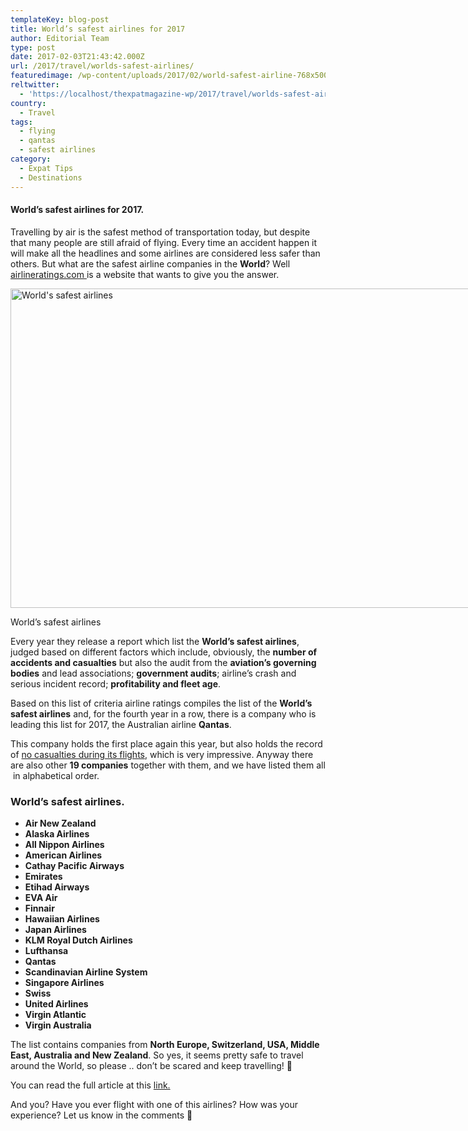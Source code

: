 ```yaml
---
templateKey: blog-post
title: World’s safest airlines for 2017
author: Editorial Team
type: post
date: 2017-02-03T21:43:42.000Z
url: /2017/travel/worlds-safest-airlines/
featuredimage: /wp-content/uploads/2017/02/world-safest-airline-768x500.jpg
reltwitter:
  - 'https://localhost/thexpatmagazine-wp/2017/travel/worlds-safest-airlines/?utm_source=ReviveOldPost&utm_medium=social&utm_campaign=ReviveOldPost'
country: 
  - Travel
tags:
  - flying
  - qantas
  - safest airlines
category:
  - Expat Tips
  - Destinations
---
```


#### World&#8217;s safest airlines for 2017.

Travelling by air is the safest method of transportation today, but despite that many people are still afraid of flying. Every time an accident happen it will make all the headlines and some airlines are considered less safer than others. But what are the safest airline companies in the **World**? Well <a href="https://www.airlineratings.com/" target="_blank">airlineratings.com </a>is a website that wants to give you the answer. <!--more-->

<div id="attachment_487" style="width: 795px" >
  <img  src="/img/uploads/2017/02/world-safest-airline-1024x666.jpg" alt="World's safest airlines" width="785" height="511" srcset="/img/uploads/2017/02/world-safest-airline-1024x666.jpg 1024w, /img/uploads/2017/02/world-safest-airline-300x195.jpg 300w, /img/uploads/2017/02/world-safest-airline-768x500.jpg 768w, /img/uploads/2017/02/world-safest-airline.jpg 1280w" sizes="(max-width: 785px) 100vw, 785px" />
  
 <p>
    World&#8217;s safest airlines
  </p>
</div>

Every year they release a report which list the **World&#8217;s safest airlines**, judged based on different factors which include, obviously, the **number of accidents and casualties** but also the audit from the **aviation’s governing bodies** and lead associations; **government audits**; airline’s crash and serious incident record; **profitability and fleet age**.

Based on this list of criteria airline ratings compiles the list of the **World&#8217;s safest airlines** and, for the fourth year in a row, there is a company who is leading this list for 2017, the Australian airline **Qantas**.

This company holds the first place again this year, but also holds the record of <span style="text-decoration: underline;">no casualties during its flights</span>, which is very impressive. Anyway there are also other **19 companies** together with them, and we have listed them all  in alphabetical order.

### World&#8217;s safest airlines.

- **Air New Zealand**
- **Alaska Airlines**
- **All Nippon Airlines**
- **American Airlines**
- **Cathay Pacific Airways**
- **Emirates**
- **Etihad Airways**
- **EVA Air**
- **Finnair**
- **Hawaiian Airlines**
- **Japan Airlines**
- **KLM Royal Dutch Airlines**
- **Lufthansa**
- **Qantas**
- **Scandinavian Airline System**
- **Singapore Airlines**
- **Swiss**
- **United Airlines**
- **Virgin Atlantic**
- **Virgin Australia**

The list contains companies from **North Europe, Switzerland, USA, Middle East, Australia and New Zealand**. So yes, it seems pretty safe to travel around the World, so please .. don&#8217;t be scared and keep travelling! 🙂

You can read the full article at this <a href="https://www.airlineratings.com/news/997/worlds-safest-airlines-for-2017" target="_blank">link.</a>

And you? Have you ever flight with one of this airlines? How was your experience? Let us know in the comments 🙂

&nbsp;
